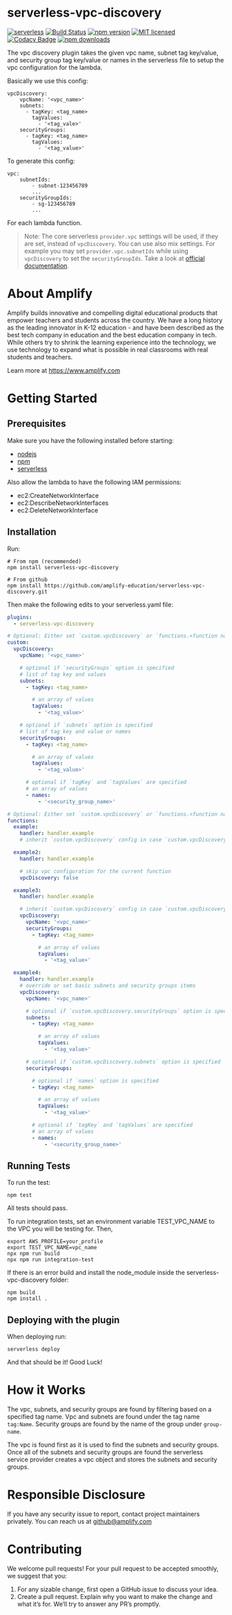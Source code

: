 # serverless-vpc-discovery

[![serverless](http://public.serverless.com/badges/v3.svg)](http://www.serverless.com)
[![Build Status](https://travis-ci.org/amplify-education/serverless-vpc-discovery.svg?branch=master)](https://travis-ci.org/amplify-education/serverless-vpc-discovery)
[![npm version](https://badge.fury.io/js/serverless-vpc-discovery.svg)](https://badge.fury.io/js/serverless-vpc-discovery)
[![MIT licensed](https://img.shields.io/badge/license-MIT-blue.svg)](https://raw.githubusercontent.com/amplify-education/serverless-vpc-discovery/master/LICENSE)
[![Codacy Badge](https://app.codacy.com/project/badge/Grade/8135a66ac35648758d22e242fbdbd732)](https://app.codacy.com/gh/amplify-education/serverless-vpc-discovery/dashboard?utm_source=gh&utm_medium=referral&utm_content=&utm_campaign=Badge_grade)
[![npm downloads](https://img.shields.io/npm/dt/serverless-vpc-discovery.svg?style=flat)](https://www.npmjs.com/package/serverless-vpc-discovery)

The vpc discovery plugin takes the given vpc name, subnet tag key/value, and security group tag key/value or names in
the serverless file to setup the vpc configuration for the lambda.

Basically we use this config:

```
vpcDiscovery:
    vpcName: '<vpc_name>'
    subnets:
      - tagKey: <tag_name>
        tagValues:
          - '<tag_vale>'
    securityGroups:
      - tagKey: <tag_name>
        tagValues:
          - '<tag_value>'
```

To generate this config:

```
vpc:
    subnetIds:
        - subnet-123456789
        ...
    securityGroupIds:
        - sg-123456789
        ...
```

For each lambda function.

> Note: The core serverless `provider.vpc` settings will be used, if they are set, instead of `vpcDiscovery`. You can
> use also mix settings. For example you may set `provider.vpc.subnetIds` while using `vpcDiscovery` to set
> the `securityGroupIds`. Take a look
> at [official documentation](https://www.serverless.com/framework/docs/providers/aws/guide/functions#vpc-configuration).

# About Amplify

Amplify builds innovative and compelling digital educational products that empower teachers and students across the
country. We have a long history as the leading innovator in K-12 education - and have been described as the best tech
company in education and the best education company in tech. While others try to shrink the learning experience into the
technology, we use technology to expand what is possible in real classrooms with real students and teachers.

Learn more at https://www.amplify.com

# Getting Started

## Prerequisites

Make sure you have the following installed before starting:

* [nodejs](https://nodejs.org/en/download/)
* [npm](https://www.npmjs.com/get-npm?utm_source=house\&utm_medium=homepage\&utm_campaign=free%20orgs\&utm_term=Install%20npm)
* [serverless](https://serverless.com/framework/docs/providers/aws/guide/installation/)

Also allow the lambda to have the following IAM permissions:

* ec2:CreateNetworkInterface
* ec2:DescribeNetworkInterfaces
* ec2:DeleteNetworkInterface

## Installation

Run:

```
# From npm (recommended)
npm install serverless-vpc-discovery

# From github
npm install https://github.com/amplify-education/serverless-vpc-discovery.git
```

Then make the following edits to your serverless.yaml file:

```yaml
plugins:
  - serverless-vpc-discovery

# Optional: Either set `custom.vpcDiscovery` or `functions.<function name>.vpcDiscovery`
custom:
  vpcDiscovery:
    vpcName: '<vpc_name>'

    # optional if `securityGroups` option is specified
    # list of tag key and values 
    subnets:
      - tagKey: <tag_name>

        # an array of values
        tagValues:
          - '<tag_value>'

    # optional if `subnets` option is specified
    # list of tag key and value or names
    securityGroups:
      - tagKey: <tag_name>

        # an array of values
        tagValues:
          - '<tag_value>'

      # optional if `tagKey` and `tagValues` are specified
      # an array of values
      - names:
          - '<security_group_name>'

# Optional: Either set `custom.vpcDiscovery` or `functions.<function name>.vpcDiscovery`
functions:
  example:
    handler: handler.example
    # inherit `custom.vpcDiscovery` config in case `custom.vpcDiscovery` is specified

  example2:
    handler: handler.example

    # skip vpc configuration for the current function
    vpcDiscovery: false

  example3:
    handler: handler.example

    # inherit `custom.vpcDiscovery` config in case `custom.vpcDiscovery` is specified and override security group names
    vpcDiscovery:
      vpcName: '<vpc_name>'
      securityGroups:
        - tagKey: <tag_name>

          # an array of values
          tagValues:
            - '<tag_value>'

  example4:
    handler: handler.example
    # override or set basic subnets and security groups items
    vpcDiscovery:
      vpcName: '<vpc_name>'

      # optional if `custom.vpcDiscovery.securityGroups` option is specified
      subnets:
        - tagKey: <tag_name>

          # an array of values
          tagValues:
            - '<tag_value>'

      # optional if `custom.vpcDiscovery.subnets` option is specified
      securityGroups:

        # optional if `names` option is specified
        - tagKey: <tag_name>

          # an array of values
          tagValues:
            - '<tag_value>'

        # optional if `tagKey` and `tagValues` are specified
        # an array of values
        - names:
            - '<security_group_name>'
```

## Running Tests

To run the test:

```
npm test
```

All tests should pass.

To run integration tests, set an environment variable TEST\_VPC\_NAME to the VPC you will be testing for. Then,

```
export AWS_PROFILE=your_profile
export TEST_VPC_NAME=vpc_name
npx npm run build
npx npm run integration-test
```

If there is an error build and install the node\_module inside the serverless-vpc-discovery folder:

```
npm build
npm install .
```

## Deploying with the plugin

When deploying run:

```
serverless deploy
```

And that should be it! Good Luck!

# How it Works

The vpc, subnets, and security groups are found by filtering based on a specified tag name.
Vpc and subnets are found under the tag name `tag:Name`.
Security groups are found by the name of the group under `group-name`.

The vpc is found first as it is used to find the subnets and security groups. Once all of the subnets and security
groups are found the serverless service provider creates a vpc object and stores the subnets and security groups.

# Responsible Disclosure

If you have any security issue to report, contact project maintainers privately.
You can reach us at <github@amplify.com>

# Contributing

We welcome pull requests! For your pull request to be accepted smoothly, we suggest that you:

1. For any sizable change, first open a GitHub issue to discuss your idea.
2. Create a pull request. Explain why you want to make the change and what it’s for.
   We’ll try to answer any PR’s promptly.
